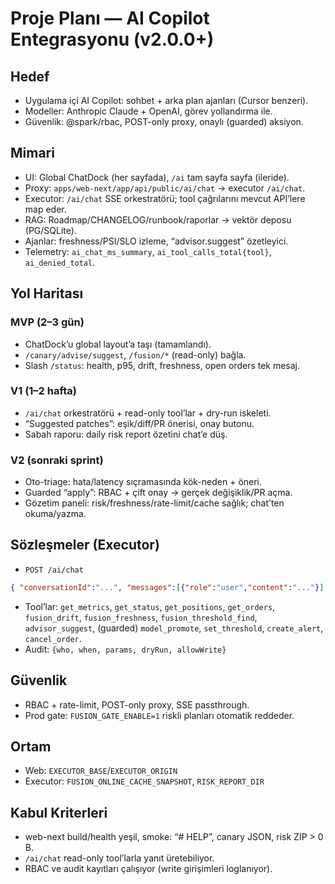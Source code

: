 # Proje Planı — AI Copilot Entegrasyonu (v2.0.0+)

## Hedef
- Uygulama içi AI Copilot: sohbet + arka plan ajanları (Cursor benzeri).
- Modeller: Anthropic Claude + OpenAI, görev yollandırma ile.
- Güvenlik: @spark/rbac, POST-only proxy, onaylı (guarded) aksiyon.

## Mimari
- UI: Global ChatDock (her sayfada), `/ai` tam sayfa sayfa (ileride).
- Proxy: `apps/web-next/app/api/public/ai/chat` → executor `/ai/chat`.
- Executor: `/ai/chat` SSE orkestratörü; tool çağrılarını mevcut API’lere map eder.
- RAG: Roadmap/CHANGELOG/runbook/raporlar → vektör deposu (PG/SQLite).
- Ajanlar: freshness/PSI/SLO izleme, “advisor.suggest” özetleyici.
- Telemetry: `ai_chat_ms_summary`, `ai_tool_calls_total{tool}`, `ai_denied_total`.

## Yol Haritası
### MVP (2–3 gün)
- ChatDock’u global layout’a taşı (tamamlandı).
- `/canary/advise/suggest`, `/fusion/*` (read-only) bağla.
- Slash `/status`: health, p95, drift, freshness, open orders tek mesaj.

### V1 (1–2 hafta)
- `/ai/chat` orkestratörü + read-only tool’lar + dry-run iskeleti.
- “Suggested patches”: eşik/diff/PR önerisi, onay butonu.
- Sabah raporu: daily risk report özetini chat’e düş.

### V2 (sonraki sprint)
- Oto-triage: hata/latency sıçramasında kök-neden + öneri.
- Guarded “apply”: RBAC + çift onay → gerçek değişiklik/PR açma.
- Gözetim paneli: risk/freshness/rate-limit/cache sağlık; chat’ten okuma/yazma.

## Sözleşmeler (Executor)
- `POST /ai/chat`
```json
{ "conversationId":"...", "messages":[{"role":"user","content":"..."}], "allowWrite":false }
```
- Tool’lar: `get_metrics`, `get_status`, `get_positions`, `get_orders`,
  `fusion_drift`, `fusion_freshness`, `fusion_threshold_find`, `advisor_suggest`,
  (guarded) `model_promote`, `set_threshold`, `create_alert`, `cancel_order`.
- Audit: `{who, when, params, dryRun, allowWrite}`

## Güvenlik
- RBAC + rate-limit, POST-only proxy, SSE passthrough.
- Prod gate: `FUSION_GATE_ENABLE=1` riskli planları otomatik reddeder.

## Ortam
- Web: `EXECUTOR_BASE`/`EXECUTOR_ORIGIN`
- Executor: `FUSION_ONLINE_CACHE_SNAPSHOT`, `RISK_REPORT_DIR`

## Kabul Kriterleri
- web-next build/health yeşil, smoke: “# HELP”, canary JSON, risk ZIP > 0 B.
- `/ai/chat` read-only tool’larla yanıt üretebiliyor.
- RBAC ve audit kayıtları çalışıyor (write girişimleri loglanıyor). 